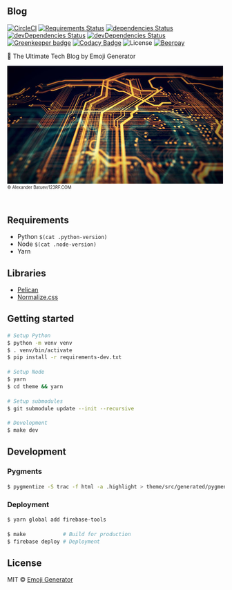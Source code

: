 ## Blog
[![CircleCI](https://circleci.com/gh/emoji-gen/blog/tree/master.svg?style=shield)](https://circleci.com/gh/emoji-gen/blog/tree/master)
[![Requirements Status](https://requires.io/github/emoji-gen/blog/requirements.svg?branch=master)](https://requires.io/github/emoji-gen/blog/requirements/?branch=master)
[![dependencies Status](https://david-dm.org/emoji-gen/blog/status.svg?path=theme)](https://david-dm.org/emoji-gen/blog?path=theme)
[![devDependencies Status](https://david-dm.org/emoji-gen/blog/dev-status.svg?path=theme)](https://david-dm.org/emoji-gen/blog?path=theme&type=dev)
[![devDependencies Status](https://david-dm.org/emoji-gen/blog/dev-status.svg)](https://david-dm.org/emoji-gen/blog?type=dev)
[![Greenkeeper badge](https://badges.greenkeeper.io/emoji-gen/blog.svg)](https://greenkeeper.io/)
[![Codacy Badge](https://api.codacy.com/project/badge/Grade/998b4d56553b4d49a086326e54f812af)](https://app.codacy.com/app/pinemz/blog?utm_source=github.com&utm_medium=referral&utm_content=emoji-gen/blog&utm_campaign=Badge_Grade_Settings)
![License](https://img.shields.io/github/license/emoji-gen/blog.svg)
[![Beerpay](https://beerpay.io/emoji-gen/blog/badge.svg?style=flat)](https://beerpay.io/emoji-gen/blog)

:memo: The Ultimate Tech Blog by Emoji Generator

![](pr/resized.jpg)<br>
<sup><sup>&copy; Alexander Batuev/123RF.COM</sup></sup>
<br>
<br>

## Requirements

- Python `$(cat .python-version)`
- Node `$(cat .node-version)`
- Yarn

## Libraries

- [Pelican](https://github.com/getpelican/pelican)
- [Normalize.css](https://necolas.github.io/normalize.css/)

## Getting started

```bash
# Setup Python
$ python -m venv venv
$ . venv/bin/activate
$ pip install -r requirements-dev.txt

# Setup Node
$ yarn
$ cd theme && yarn

# Setup submodules
$ git submodule update --init --recursive

# Development
$ make dev
```

## Development
### Pygments

```bash
$ pygmentize -S trac -f html -a .highlight > theme/src/generated/pygments.css
```

### Deployment

```bash
$ yarn global add firebase-tools

$ make            # Build for production
$ firebase deploy # Deployment
```

## License
MIT &copy; [Emoji Generator](https://emoji-gen.ninja/)
